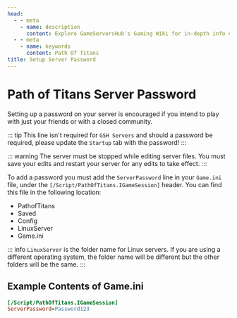 ```yaml
---
head:
  - - meta
    - name: description
      content: Explore GameServersHub's Gaming Wiki for in-depth info on Path of Titans. Find details on gameplay, features, and updates for the ultimate dino MMO adventure! 
  - - meta
    - name: keywords
      content: Path Of Titans
title: Setup Server Password
---
```


# Path of Titans Server Password

Setting up a password on your server is encouraged if you intend to play with just your friends or with a closed community.

::: tip
This line isn't required for `GSH Servers` and should a password be required, please update the `Startup` tab with the password!
:::

::: warning
The server must be stopped while editing server files. You must save your edits and restart your server for any edits to take effect.
:::

To add a password you must add the `ServerPassword` line in your `Game.ini` file, under the `[/Script/PathOfTitans.IGameSession]` header. You can find this file in the following location:

<ul class="breadcrumbs" data-v-1536bbb2="">
<!--[-->
<li class="first" data-v-1536bbb2="">
<span data-v-1536bbb2="">
<i class="fas fa-folder" data-v-1536bbb2=""></i> PathofTitans
</span>
</li>
<li class="" data-v-1536bbb2="">
<span data-v-1536bbb2="">
<i class="fas fa-folder" data-v-1536bbb2=""></i> Saved
</span>
</li>
<li class="" data-v-1536bbb2="">
<span data-v-1536bbb2="">
<i class="fas fa-folder" data-v-1536bbb2=""></i> Config
</span>
</li>
<li class="" data-v-1536bbb2="">
<span data-v-1536bbb2="">
<i class="fas fa-folder" data-v-1536bbb2=""></i> LinuxServer
</span>
</li>
<li class="last" data-v-1536bbb2="">
<span data-v-1536bbb2="">
<i class="fas fa-file" data-v-1536bbb2=""></i> Game.ini
</span>
</li>
<!--]-->
</ul>

::: info
`LinuxServer` is the folder name for Linux servers. If you are using a different operating system, the folder name will be different but the other folders will be the same.
:::

## Example Contents of Game.ini

```ini
[/Script/PathOfTitans.IGameSession]
ServerPassword=Password123
```
